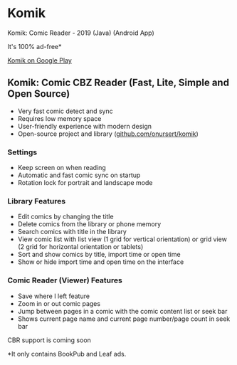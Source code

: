 # Komik
<p>Komik: Comic Reader - 2019 (Java) (Android App)</p>
<p>It's 100% ad-free*</p>
<a href="https://play.google.com/store/apps/details?id=com.github.onursert.komik">Komik on Google Play</a>

<h2>Komik: Comic CBZ Reader (Fast, Lite, Simple and Open Source)</h2>
<ul>
  <li>Very fast comic detect and sync</li>
  <li>Requires low memory space</li>
  <li>User-friendly experience with modern design</li>
  <li>Open-source project and library (<a href="https://github.com/onursert/komik">github.com/onursert/komik</a>)</li>
</ul>

<h3>Settings</h3>
<ul>
  <li>Keep screen on when reading</li>
  <li>Automatic and fast comic sync on startup</li>
  <li>Rotation lock for portrait and landscape mode</li>
</ul>

<h3>Library Features</h3>
<ul>
  <li>Edit comics by changing the title</li>
  <li>Delete comics from the library or phone memory</li>
  <li>Search comics with title in the library</li>
  <li>View comic list with list view (1 grid for vertical orientation) or grid view (2 grid for horizontal orientation or tablets)</li>
  <li>Sort and show comics by title, import time or open time</li>
  <li>Show or hide import time and open time on the interface</li>
</ul>

<h3>Comic Reader (Viewer) Features</h3>
<ul>
  <li>Save where I left feature</li>
  <li>Zoom in or out comic pages</li>
  <li>Jump between pages in a comic with the comic content list or seek bar</li>
  <li>Shows current page name and current page number/page count in seek bar</li>
</ul>

<p>CBR support is coming soon</p>
<p>*It only contains BookPub and Leaf ads.</p>
